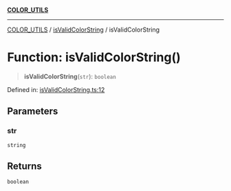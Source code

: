 [**COLOR_UTILS**](../../README.md)

***

[COLOR_UTILS](../../README.md) / [isValidColorString](../README.md) / isValidColorString

# Function: isValidColorString()

> **isValidColorString**(`str`): `boolean`

Defined in: [isValidColorString.ts:12](https://github.com/dailker/everyutil/blob/db1e809d4c097dd2ba5f952e07c115f09a518c6c/src/color/isValidColorString.ts#L12)

## Parameters

### str

`string`

## Returns

`boolean`
